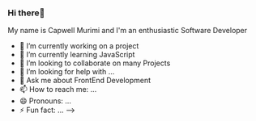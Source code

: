 ### Hi there👋 


My name is Capwell Murimi and I'm an enthusiastic Software Developer
- 🔭 I’m currently working on a project
- 🌱 I’m currently learning JavaScript 
- 👯 I’m looking to collaborate on many Projects
- 🤔 I’m looking for help with ...
- 💬 Ask me about FrontEnd Development 
- 📫 How to reach me: ...
- 😄 Pronouns: ...
- ⚡ Fun fact: ...
-->
